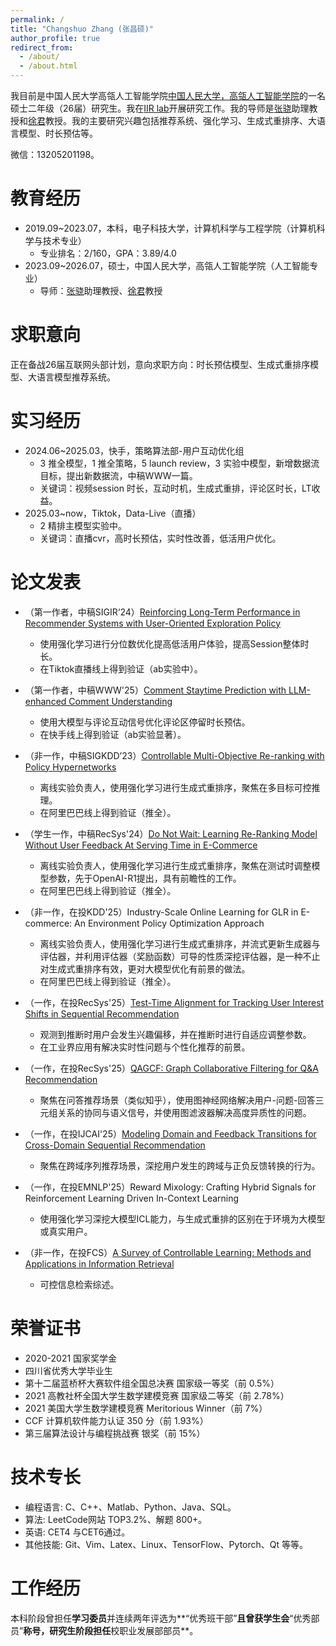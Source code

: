```yaml
---
permalink: /
title: "Changshuo Zhang (张昌硕)"
author_profile: true
redirect_from: 
  - /about/
  - /about.html
---
```


我目前是中国人民大学高瓴人工智能学院[中国人民大学，高瓴人工智能学院](http://ai.ruc.edu.cn/english/index.htm)的一名硕士二年级（26届）研究生。我在[IIR lab](https://ruc-iir-lab.github.io/)开展研究工作。我的导师是[张骁](https://scholar.google.com/citations?user=5FZ6wbAAAAAJ&hl=zh-CN&oi=ao)助理教授和[徐君](https://scholar.google.com/citations?user=su14mcEAAAAJ)教授。我的主要研究兴趣包括推荐系统、强化学习、生成式重排序、大语言模型、时长预估等。

微信：13205201198。

教育经历
======
+ 2019.09~2023.07，本科，电子科技大学，计算机科学与工程学院（计算机科学与技术专业）
  + 专业排名：2/160，GPA：3.89/4.0
+ 2023.09~2026.07，硕士，中国人民大学，高瓴人工智能学院（人工智能专业）
  + 导师：[张骁](https://scholar.google.com/citations?user=5FZ6wbAAAAAJ&hl=zh-CN&oi=ao)助理教授、[徐君](https://scholar.google.com/citations?user=su14mcEAAAAJ)教授

求职意向
======

正在备战26届互联网头部计划，意向求职方向：时长预估模型、生成式重排序模型、大语言模型推荐系统。

实习经历
======

+ 2024.06~2025.03，快手，策略算法部-用户互动优化组
  + 3 推全模型，1 推全策略，5 launch review，3 实验中模型，新增数据流目标，提出新数据流，中稿WWW一篇。
  + 关键词：视频session 时长，互动时机，生成式重排，评论区时长，LT收益。
+ 2025.03~now，Tiktok，Data-Live（直播）
  + 2 精排主模型实验中。
  + 关键词：直播cvr，高时长预估，实时性改善，低活用户优化。

论文发表
======

+ （第一作者，中稿SIGIR‘24）[Reinforcing Long-Term Performance in Recommender Systems with User-Oriented Exploration Policy](https://dl.acm.org/doi/10.1145/3626772.3657714)
  + 使用强化学习进行分位数优化提高低活用户体验，提高Session整体时长。
  + 在Tiktok直播线上得到验证（ab实验中）。
+ （第一作者，中稿WWW'25）[Comment Staytime Prediction with LLM-enhanced Comment Understanding](https://arxiv.org/abs/2504.01602)
  + 使用大模型与评论互动信号优化评论区停留时长预估。
  + 在快手线上得到验证（ab实验显著）。

+ （非一作，中稿SIGKDD’23）[Controllable Multi-Objective Re-ranking with Policy Hypernetworks](https://dl.acm.org/doi/abs/10.1145/3580305.3599796)
  + 离线实验负责人，使用强化学习进行生成式重排序，聚焦在多目标可控推理。
  + 在阿里巴巴线上得到验证（推全）。

+ （学生一作，中稿RecSys'24）[Do Not Wait: Learning Re-Ranking Model Without User Feedback At Serving Time in E-Commerce](https://dl.acm.org/doi/abs/10.1145/3640457.3688165)
  + 离线实验负责人，使用强化学习进行生成式重排序，聚焦在测试时调整模型参数，先于OpenAI-R1提出，具有前瞻性的工作。
  + 在阿里巴巴线上得到验证（推全）。

+ （非一作，在投KDD'25）Industry-Scale Online Learning for GLR in E-commerce: An Environment Policy Optimization Approach
  + 离线实验负责人，使用强化学习进行生成式重排序，并流式更新生成器与评估器，并利用评估器（奖励函数）可导的性质深挖评估器，是一种不止对生成式重排序有效，更对大模型优化有前景的做法。
  + 在阿里巴巴线上得到验证（推全）。
+ （一作，在投RecSys'25）[Test-Time Alignment for Tracking User Interest Shifts in Sequential Recommendation](https://arxiv.org/abs/2504.01489)
  + 观测到推断时用户会发生兴趣偏移，并在推断时进行自适应调整参数。
  + 在工业界应用有解决实时性问题与个性化推荐的前景。

+ （一作，在投RecSys'25）[QAGCF: Graph Collaborative Filtering for Q&A Recommendation](https://arxiv.org/abs/2406.04828)
  + 聚焦在问答推荐场景（类似知乎），使用图神经网络解决用户-问题-回答三元组关系的协同与语义信号，并使用图滤波器解决高度异质性的问题。
+ （一作，在投IJCAI'25）[Modeling Domain and Feedback Transitions for Cross-Domain Sequential Recommendation](https://arxiv.org/abs/2408.08209)
  + 聚焦在跨域序列推荐场景，深挖用户发生的跨域与正负反馈转换的行为。
+ （一作，在投EMNLP'25）Reward Mixology: Crafting Hybrid Signals for
  Reinforcement Learning Driven In-Context Learning
  + 使用强化学习深挖大模型ICL能力，与生成式重排的区别在于环境为大模型或真实用户。
+ （非一作，在投FCS）[A Survey of Controllable Learning: Methods and Applications in Information Retrieval](https://arxiv.org/abs/2407.06083)
  + 可控信息检索综述。

荣誉证书
======

+ 2020-2021 国家奖学金
+ 四川省优秀大学毕业生
+ 第十二届蓝桥杯大赛软件组全国总决赛 国家级一等奖（前 0.5%）
+ 2021 高教社杯全国大学生数学建模竞赛 国家级二等奖（前 2.78%）
+ 2021 美国大学生数学建模竞赛 Meritorious Winner（前 7%）
+ CCF 计算机软件能力认证 350 分（前 1.93%）
+ 第三届算法设计与编程挑战赛 银奖（前 15%）

技术专长
======

+ 编程语言: C、C++、Matlab、Python、Java、SQL。
+ 算法: LeetCode网站 TOP3.2%、解题 800+。
+ 英语: CET4 与CET6通过。
+ 其他技能: Git、Vim、Latex、Linux、TensorFlow、Pytorch、Qt 等等。

工作经历
======

本科阶段曾担任**学习委员**并连续两年评选为**“优秀班干部”**且曾获学生会**“优秀部员”**称号，研究生阶段担任**校职业发展部部员**。